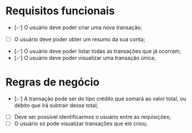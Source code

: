 # Requisitos funcionais

- [✅] O usuário deve poder criar uma nova transação;
- [ ] O usuário deve poder obter um resumo da sua conta;
- [✅] O usuário deve poder listar todas as transações que já ocorram;
- [✅] O usuário deve poder visualizar uma transação única;

# Regras de negócio

- [✅] A transação pode ser do tipo crédito que somará ao valor total, ou débito que irá subtrair desse total;
- [ ] Deve ser possível identificarmos o usuário entre as requisições;
- [ ] O usuário só pode visualizar transações que ele criou;